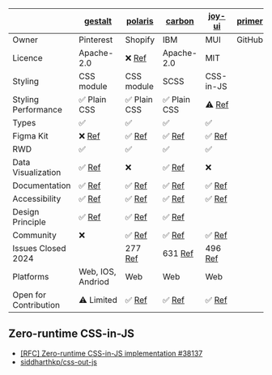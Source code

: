 |  | [gestalt][gestalt] | [polaris][polaris] | [carbon][carbon] | [joy-ui][joy-ui] | [primer][primer] | [atlassian][atlassian] | [fluent-ui][fluent-ui] | [chakra-ui][chakra-ui] | [grommet][grommet] |
| --- | --- | --- | --- | --- | --- | --- | --- | --- | --- |
| Owner | Pinterest | Shopify | IBM | MUI | GitHub | Atlassian | Microsoft | Community | Community |
| Licence | Apache-2.0 | ❌ [Ref][polaris lic] | Apache-2.0 | MIT |  |  |  |  |  |
| Styling | CSS module | CSS module | SCSS | CSS-in-JS |  |  |  |  |  |
| Styling Performance | ✅ Plain CSS | ✅ Plain CSS | ✅ Plain CSS | ⚠️ [Ref][joy-ui perf] |  |  |  |  |  |
| Types | ✅ | ✅ | ✅ | ✅ |  |  |  |  |  |
| Figma Kit | ❌ [Ref][gestalt fk] | ✅ [Ref][polaris fk] | ✅ [Ref][carbon fk] | ✅ [Ref][joy-ui fk] |  |  |  |  |  |
| RWD | ✅ | ✅ | ✅ | ✅ |  |  |  |  |  |
| Data Visualization | ✅ [Ref][gestalt ds] | ❌ | ✅ [Ref][carbon ds] | ❌ |  |  |  |  |  |
| Documentation | ✅ [Ref][gestalt doc] | ✅ [Ref][polaris doc] | ✅ [Ref][carbon doc] | ✅ [Ref][joy-ui doc] |  |  |  |  |  |
| Accessibility | ✅ [Ref][gestalt a11y]  | ✅ [Ref][polaris a11y] | ✅ [Ref][carbon a11y] | ✅ [Ref][joy-ui a11y] |  |  |  |  |  |
| Design Principle | ✅ [Ref][gestalt dp] | ✅ [Ref][polaris dp] | ✅ [Ref][carbon dp] |  |  |  |  |  |  |
| Community | ❌ | ✅ [Ref][polaris com]  | ✅ [Ref][carbon com] | ✅ [Ref][joy-ui com] |  |  |  |  |  |
| Issues Closed 2024 | | 277 [Ref][polaris issue] | 631 [Ref][carbon issue] | 496 [Ref][joy-ui issue] |  |  |  |  |  |
| Platforms | Web, IOS, Andriod | Web | Web | Web |  |  |  |  |  |
| Open for Contribution | ⚠️ Limited | ✅ [Ref][polaris con] | ✅ [Ref][carbon con] | ✅ [Ref][joy-ui con] |  | ❌ [Ref][atlassian con] |  |  |  |


## Zero-runtime CSS-in-JS 

- [\[RFC\] Zero-runtime CSS-in-JS implementation #38137](https://github.com/mui/material-ui/issues/38137)
- [siddharthkp/css-out-js](https://github.com/siddharthkp/css-out-js)

<!-- gestalt -->
[gestalt]: https://github.com/pinterest/gestalt
[gestalt fk]: https://gestalt.pinterest.systems/get_started/designers#Private-Figma-plugins
[gestalt ds]: https://gestalt.pinterest.systems/foundations/data_visualization/overview
[gestalt doc]: https://gestalt.pinterest.systems/web/overview
[gestalt a11y]: https://gestalt.pinterest.systems/foundations/accessibility
[gestalt dp]: https://gestalt.pinterest.systems/foundations/overview

<!-- polaris -->
[polaris]: https://github.com/Shopify/polaris
[polaris lic]: https://github.com/Shopify/polaris/blob/main/LICENSE.md
[polaris fk]: https://www.figma.com/community/file/1293611962331823010/polaris-components
[polaris doc]: https://polaris.shopify.com/components
[polaris a11y]: https://polaris.shopify.com/foundations/accessibility#meeting-the-web-content-accessibility-guidelines-wcag
[polaris dp]: https://polaris.shopify.com/design
[polaris com]: https://github.com/Shopify/polaris/discussions
[polaris issue]: https://github.com/Shopify/polaris/issues?q=is%3Aissue+closed%3A%3E2024-01-01+
[polaris con]: https://polaris.shopify.com/contributing

<!-- carbon -->
[carbon]: https://github.com/carbon-design-system/carbon
[carbon fk]: https://carbondesignsystem.com/designing/kits/figma/#external-users
[carbon ds]: https://carbondesignsystem.com/data-visualization/getting-started/
[carbon doc]: https://carbondesignsystem.com/components/overview/components/
[carbon a11y]: https://carbondesignsystem.com/guidelines/accessibility/overview/
[carbon dp]: https://carbondesignsystem.com/designing/get-started/
[carbon com]: https://github.com/carbon-design-system/carbon/discussions
[carbon issue]: https://github.com/carbon-design-system/carbon/issues?q=is%3Aissue+closed%3A%3E2024-01-01+
[carbon con]: https://carbondesignsystem.com/contributing/get-started/

<!-- joy-ui -->
[joy-ui]: https://mui.com/joy-ui/getting-started/
[joy-ui perf]: https://github.com/mui/material-ui/issues/38137
[joy-ui fk]: https://www.figma.com/community/file/1293288155415213351
[joy-ui doc]: https://mui.com/joy-ui/getting-started/
[joy-ui a11y]: https://mui.com/base-ui/getting-started/accessibility/
[joy-ui com]: https://github.com/mui/material-ui/discussions
[joy-ui issue]: https://github.com/mui/material-ui/issues?q=is%3Aissue+closed%3A%3E2024-01-01+
[joy-ui con]: https://github.com/mui/material-ui/blob/987bb036905fdd4474ae5aaee7b2b5a3dc6b9315/CONTRIBUTING.md

<!-- primer -->
[primer]: https://github.com/primer/react

<!-- atlassian -->
[atlassian]: https://bitbucket.org/atlassian/atlassian-frontend-mirror/src/master/
[atlassian con]: https://atlassian.design/resources/contribution

<!-- fluent-ui -->
[fluent-ui]: https://github.com/microsoft/fluentui

<!-- chakra-ui -->
[chakra-ui]: https://github.com/chakra-ui/chakra-ui

<!-- grommet -->
[grommet]: https://github.com/grommet/grommet

